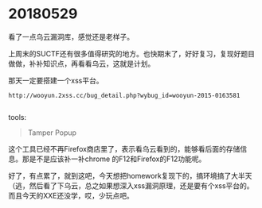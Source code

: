 # 20180529

看了一点乌云漏洞库，感觉还是老样子。

上周末的SUCTF还有很多值得研究的地方。也快期末了，好好复习，复现好题目做做，补补知识点，再看看乌云，这就是计划。

那天一定要搭建一个xss平台。
```
http://wooyun.2xss.cc/bug_detail.php?wybug_id=wooyun-2015-0163581


```
tools:
> Tamper Popup

这个工具已经不再Firefox商店里了，表示看乌云看到的，能够看后面的存储信息。那是不是应该补一补chrome 的F12和Firefox的F12功能呢。

好了，有点累了，就到这吧，今天想把homework复现下的，搞环境搞了大半天（逃，然后看了下乌云，总之如果想深入xss漏洞原理，还是要有个xss平台的。而且今天的XXE还没学，哎，少玩点吧。